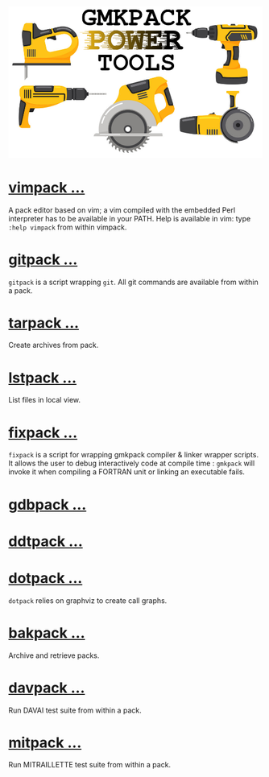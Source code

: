 ![](./Images/45709664.png)


# [vimpack ...](./doc/vimpack.md)

A pack editor based on vim; a vim compiled with the embedded Perl interpreter has to be available in your PATH.
Help is available in vim: type `:help vimpack` from within vimpack.

# [gitpack ...](./doc/gitpack.md)

`gitpack` is a script wrapping `git`. All git commands are available from
within a pack.

# [tarpack ...](./doc/tarpack.md)

Create archives from pack.

# [lstpack ...](./doc/lstpack.md)

List files in local view.

# [fixpack ...](./doc/fixpack.md)

`fixpack` is a script for wrapping gmkpack compiler & linker wrapper scripts. 
It allows the user to debug interactively code at compile time : `gmkpack` 
will invoke it when compiling a FORTRAN unit or linking an executable fails.

# [gdbpack ...](./doc/gdbpack.md)



# [ddtpack ...](./doc/ddtpack.md)



# [dotpack ...](./doc/dotpack.md)

`dotpack` relies on graphviz to create call graphs.

# [bakpack ...](./doc/bakpack.md)

Archive and retrieve packs.

# [davpack ...](./doc/davpack.md)

Run DAVAI test suite from within a pack. 

# [mitpack ...](./doc/mitpack.md)

Run MITRAILLETTE test suite from within a pack.
